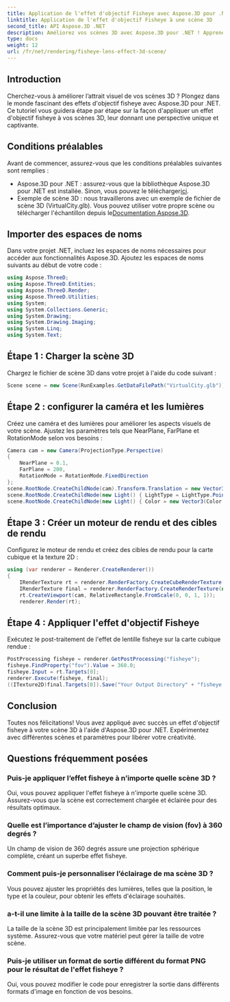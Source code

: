 ```yaml
---
title: Application de l'effet d'objectif Fisheye avec Aspose.3D pour .NET
linktitle: Application de l'effet d'objectif Fisheye à une scène 3D
second_title: API Aspose.3D .NET
description: Améliorez vos scènes 3D avec Aspose.3D pour .NET ! Apprenez à appliquer un effet d'objectif fisheye captivant, étape par étape. Télécharger maintenant!
type: docs
weight: 12
url: /fr/net/rendering/fisheye-lens-effect-3d-scene/
---
```

## Introduction
Cherchez-vous à améliorer l’attrait visuel de vos scènes 3D ? Plongez dans le monde fascinant des effets d'objectif fisheye avec Aspose.3D pour .NET. Ce tutoriel vous guidera étape par étape sur la façon d'appliquer un effet d'objectif fisheye à vos scènes 3D, leur donnant une perspective unique et captivante.
## Conditions préalables
Avant de commencer, assurez-vous que les conditions préalables suivantes sont remplies :
-  Aspose.3D pour .NET : assurez-vous que la bibliothèque Aspose.3D pour .NET est installée. Sinon, vous pouvez le télécharger[ici](https://releases.aspose.com/3d/net/).
-  Exemple de scène 3D : nous travaillerons avec un exemple de fichier de scène 3D (VirtualCity.glb). Vous pouvez utiliser votre propre scène ou télécharger l'échantillon depuis le[Documentation Aspose.3D](https://reference.aspose.com/3d/net/).
## Importer des espaces de noms
Dans votre projet .NET, incluez les espaces de noms nécessaires pour accéder aux fonctionnalités Aspose.3D. Ajoutez les espaces de noms suivants au début de votre code :
```csharp
using Aspose.ThreeD;
using Aspose.ThreeD.Entities;
using Aspose.ThreeD.Render;
using Aspose.ThreeD.Utilities;
using System;
using System.Collections.Generic;
using System.Drawing;
using System.Drawing.Imaging;
using System.Linq;
using System.Text;
```
## Étape 1 : Charger la scène 3D
Chargez le fichier de scène 3D dans votre projet à l'aide du code suivant :
```csharp
Scene scene = new Scene(RunExamples.GetDataFilePath("VirtualCity.glb"));
```
## Étape 2 : configurer la caméra et les lumières
Créez une caméra et des lumières pour améliorer les aspects visuels de votre scène. Ajustez les paramètres tels que NearPlane, FarPlane et RotationMode selon vos besoins :
```csharp
Camera cam = new Camera(ProjectionType.Perspective)
{
    NearPlane = 0.1,
    FarPlane = 200,
    RotationMode = RotationMode.FixedDirection
};
scene.RootNode.CreateChildNode(cam).Transform.Translation = new Vector3(5, 6, 0);
scene.RootNode.CreateChildNode(new Light() { LightType = LightType.Point }).Transform.Translation = new Vector3(-10, 7, -10);
scene.RootNode.CreateChildNode(new Light() { Color = new Vector3(Color.CadetBlue) }).Transform.Translation = new Vector3(49, 0, 49);
```
## Étape 3 : Créer un moteur de rendu et des cibles de rendu
Configurez le moteur de rendu et créez des cibles de rendu pour la carte cubique et la texture 2D :
```csharp
using (var renderer = Renderer.CreateRenderer())
{
    IRenderTexture rt = renderer.RenderFactory.CreateCubeRenderTexture(new RenderParameters(false), 512, 512);
    IRenderTexture final = renderer.RenderFactory.CreateRenderTexture(new RenderParameters(false, 32, 0, 0), 1024, 1024);
    rt.CreateViewport(cam, RelativeRectangle.FromScale(0, 0, 1, 1));
    renderer.Render(rt);
```
## Étape 4 : Appliquer l'effet d'objectif Fisheye
Exécutez le post-traitement de l'effet de lentille fisheye sur la carte cubique rendue :
```csharp
PostProcessing fisheye = renderer.GetPostProcessing("fisheye");
fisheye.FindProperty("fov").Value = 360.0;
fisheye.Input = rt.Targets[0];
renderer.Execute(fisheye, final);
((ITexture2D)final.Targets[0]).Save("Your Output Directory" + "fisheye.png", ImageFormat.Png);
```
## Conclusion
Toutes nos félicitations! Vous avez appliqué avec succès un effet d'objectif fisheye à votre scène 3D à l'aide d'Aspose.3D pour .NET. Expérimentez avec différentes scènes et paramètres pour libérer votre créativité.
## Questions fréquemment posées
### Puis-je appliquer l’effet fisheye à n’importe quelle scène 3D ?
Oui, vous pouvez appliquer l'effet fisheye à n'importe quelle scène 3D. Assurez-vous que la scène est correctement chargée et éclairée pour des résultats optimaux.
### Quelle est l’importance d’ajuster le champ de vision (fov) à 360 degrés ?
Un champ de vision de 360 degrés assure une projection sphérique complète, créant un superbe effet fisheye.
### Comment puis-je personnaliser l’éclairage de ma scène 3D ?
Vous pouvez ajuster les propriétés des lumières, telles que la position, le type et la couleur, pour obtenir les effets d'éclairage souhaités.
### a-t-il une limite à la taille de la scène 3D pouvant être traitée ?
La taille de la scène 3D est principalement limitée par les ressources système. Assurez-vous que votre matériel peut gérer la taille de votre scène.
### Puis-je utiliser un format de sortie différent du format PNG pour le résultat de l'effet fisheye ?
Oui, vous pouvez modifier le code pour enregistrer la sortie dans différents formats d'image en fonction de vos besoins.
